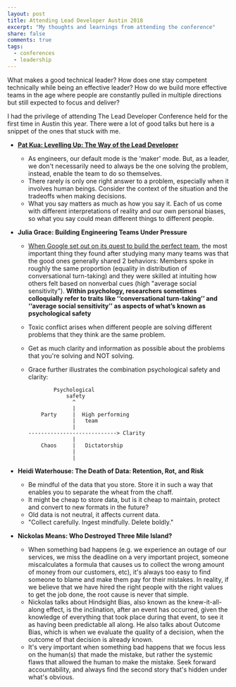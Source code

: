 ```yaml
---
layout: post
title: Attending Lead Developer Austin 2018
excerpt: "My thoughts and learnings from attending the conference"
share: false
comments: true
tags:
  - conferences
  - leadership
---
```


What makes a good technical leader? How does one stay competent technically while being an effective leader? How do we build more effective teams in the age where people are constantly pulled in multiple directions but still expected to focus and deliver?

I had the privilege of attending The Lead Developer Conference held for the first time in Austin this year. There were a lot of good talks but here is a snippet of the ones that stuck with me.

* **[Pat Kua: Levelling Up: The Way of the Lead Developer](https://www.slideshare.net/thekua/levelling-up-the-way-of-the-lead-developer)**

  - As engineers, our default mode is the 'maker' mode. But, as a leader, we don't necessarily need to always be the one solving the problem, instead, enable the team to do so themselves.
  - There rarely is only one right answer to a problem, especially when it involves human beings. Consider the context of the situation and the tradeoffs when making decisions.
  - What you say matters as much as how you say it. Each of us come with different interpretations of reality and our own personal biases, so what you say could mean different things to different people.


* **Julia Grace: Building Engineering Teams Under Pressure**

  - [When Google set out on its quest to build the perfect team](https://www.nytimes.com/2016/02/28/magazine/what-google-learned-from-its-quest-to-build-the-perfect-team.html), the most important thing they found after studying many many teams was that the good ones generally shared 2 behaviors: Members spoke in roughly the same proportion (equality in distribution of conversational turn-taking) and they were skilled at intuiting how others felt based on nonverbal cues (high "average social sensitivity"). __Within psychology, researchers sometimes colloquially refer to traits like ‘‘conversational turn-taking’’ and ‘‘average social sensitivity’’ as aspects of what’s known as psychological safety__
  - Toxic conflict arises when different people are solving different problems that they think are the same problem.
  - Get as much clarity and information as possible about the problems that you're solving and NOT solving.
  - Grace further illustrates the combination psychological safety and clarity:

                Psychological
                    safety
                      ^
                      |
            Party     |  High performing
                      |   team
                      |
        ----------------------------> Clarity
                      |
            Chaos     |   Dictatorship
                      |
                      |

* **Heidi Waterhouse: The Death of Data: Retention, Rot, and Risk**

  - Be mindful of the data that you store. Store it in such a way that enables you to separate the wheat from the chaff.
  - It might be cheap to store data, but is it cheap to maintain, protect and convert to new formats in the future?
  - Old data is not neutral, it affects current data.
  - "Collect carefully. Ingest mindfully. Delete boldly."


* **Nickolas Means: Who Destroyed Three Mile Island?**

  - When something bad happens (e.g. we experience an outage of our services, we miss the deadline on a very important project, someone miscalculates a formula that causes us to collect the wrong amount of money from our customers, etc), it's always too easy to find someone to blame and make them pay for their mistakes. In reality, if we believe that we have hired the right people with the right values to get the job done, the root cause is never that simple.
  - Nickolas talks about Hindsight Bias, also known as the knew-it-all-along effect, is the inclination, after an event has occurred, given the knowledge of everything that took place during that event, to see it as having been predictable all along. He also talks about Outcome Bias, which is when we evaluate the quality of a decision, when the outcome of that decision is already known.
  - It's very important when something bad happens that we focus less on the human(s) that made the mistake, but rather the systemic flaws that allowed the human to make the mistake. Seek forward accountability, and always find the second story that's hidden under what's obvious.
